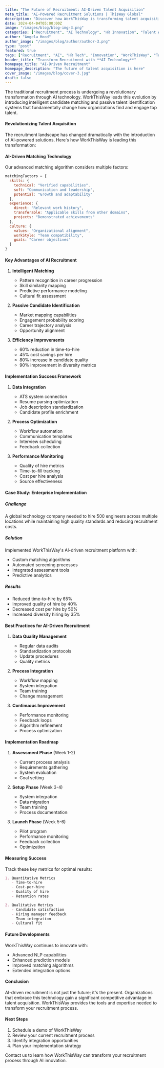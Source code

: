 ```yaml
---
title: "The Future of Recruitment: AI-Driven Talent Acquisition"
meta_title: "AI-Powered Recruitment Solutions | ThisWay Global"
description: "Discover how WorkThisWay is transforming talent acquisition through AI-powered candidate matching and intelligent recruitment technology."
date: 2024-04-04T05:00:00Z
image: "/images/blog/blog-img-3.png"
categories: ["Recruitment", "AI Technology", "HR Innovation", "Talent Acquisition"]
author: "Angela Hood"
author_image: "/images/blog/author/author-3.png"
type: "post"
featured: true
tags: ["Recruitment", "AI", "HR Tech", "Innovation", "WorkThisWay", "Talent"]
header_title: "Transform Recruitment with **AI Technology**"
homepage_title: "AI-Driven Recruitment"
homepage_description: "The future of talent acquisition is here"
cover_image: "/images/blog/cover-3.jpg"
draft: false
---
```


The traditional recruitment process is undergoing a revolutionary transformation through AI technology. WorkThisWay leads this evolution by introducing intelligent candidate matching and passive talent identification systems that fundamentally change how organizations find and engage top talent.

#### Revolutionizing Talent Acquisition

The recruitment landscape has changed dramatically with the introduction of AI-powered solutions. Here's how WorkThisWay is leading this transformation:

#### AI-Driven Matching Technology

Our advanced matching algorithm considers multiple factors:

```javascript
matchingFactors = {
  skills: {
    technical: "Verified capabilities",
    soft: "Communication and leadership",
    potential: "Growth and adaptability"
  },
  experience: {
    direct: "Relevant work history",
    transferable: "Applicable skills from other domains",
    projects: "Demonstrated achievements"
  },
  culture: {
    values: "Organizational alignment",
    workStyle: "Team compatibility",
    goals: "Career objectives"
  }
}
```

#### Key Advantages of AI Recruitment

1. **Intelligent Matching**
   - Pattern recognition in career progression
   - Skill similarity mapping
   - Predictive performance modeling
   - Cultural fit assessment

2. **Passive Candidate Identification**
   - Market mapping capabilities
   - Engagement probability scoring
   - Career trajectory analysis
   - Opportunity alignment

3. **Efficiency Improvements**
   - 60% reduction in time-to-hire
   - 45% cost savings per hire
   - 80% increase in candidate quality
   - 90% improvement in diversity metrics

#### Implementation Success Framework

1. **Data Integration**
   - ATS system connection
   - Resume parsing optimization
   - Job description standardization
   - Candidate profile enrichment

2. **Process Optimization**
   - Workflow automation
   - Communication templates
   - Interview scheduling
   - Feedback collection

3. **Performance Monitoring**
   - Quality of hire metrics
   - Time-to-fill tracking
   - Cost per hire analysis
   - Source effectiveness

#### Case Study: Enterprise Implementation

##### Challenge
A global technology company needed to hire 500 engineers across multiple locations while maintaining high quality standards and reducing recruitment costs.

##### Solution
Implemented WorkThisWay's AI-driven recruitment platform with:
- Custom matching algorithms
- Automated screening processes
- Integrated assessment tools
- Predictive analytics

##### Results
- Reduced time-to-hire by 65%
- Improved quality of hire by 40%
- Decreased cost per hire by 50%
- Increased diversity hiring by 35%

#### Best Practices for AI-Driven Recruitment

1. **Data Quality Management**
   - Regular data audits
   - Standardization protocols
   - Update procedures
   - Quality metrics

2. **Process Integration**
   - Workflow mapping
   - System integration
   - Team training
   - Change management

3. **Continuous Improvement**
   - Performance monitoring
   - Feedback loops
   - Algorithm refinement
   - Process optimization

#### Implementation Roadmap

1. **Assessment Phase** (Week 1-2)
   - Current process analysis
   - Requirements gathering
   - System evaluation
   - Goal setting

2. **Setup Phase** (Week 3-4)
   - System integration
   - Data migration
   - Team training
   - Process documentation

3. **Launch Phase** (Week 5-6)
   - Pilot program
   - Performance monitoring
   - Feedback collection
   - Optimization

#### Measuring Success

Track these key metrics for optimal results:

```markdown
1. Quantitative Metrics
   - Time-to-hire
   - Cost-per-hire
   - Quality of hire
   - Retention rates

2. Qualitative Metrics
   - Candidate satisfaction
   - Hiring manager feedback
   - Team integration
   - Cultural fit
```

#### Future Developments

WorkThisWay continues to innovate with:
- Advanced NLP capabilities
- Enhanced prediction models
- Improved matching algorithms
- Extended integration options

#### Conclusion

AI-driven recruitment is not just the future; it's the present. Organizations that embrace this technology gain a significant competitive advantage in talent acquisition. WorkThisWay provides the tools and expertise needed to transform your recruitment process.

#### Next Steps

1. Schedule a demo of WorkThisWay
2. Review your current recruitment process
3. Identify integration opportunities
4. Plan your implementation strategy

Contact us to learn how WorkThisWay can transform your recruitment process through AI innovation.
